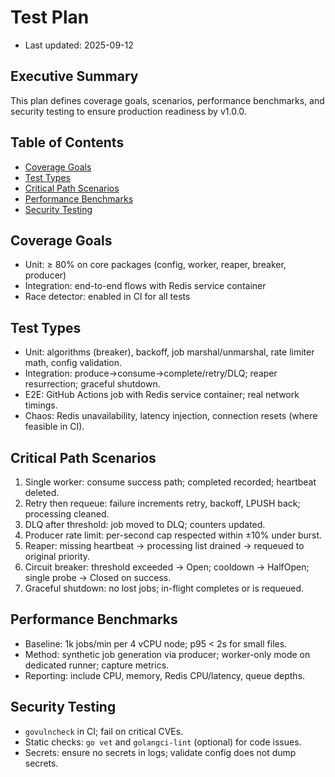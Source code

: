 # Test Plan

- Last updated: 2025-09-12

## Executive Summary
This plan defines coverage goals, scenarios, performance benchmarks, and security testing to ensure production readiness by v1.0.0.

## Table of Contents
- [Coverage Goals](#coverage-goals)
- [Test Types](#test-types)
- [Critical Path Scenarios](#critical-path-scenarios)
- [Performance Benchmarks](#performance-benchmarks)
- [Security Testing](#security-testing)

## Coverage Goals
- Unit: ≥ 80% on core packages (config, worker, reaper, breaker, producer)
- Integration: end-to-end flows with Redis service container
- Race detector: enabled in CI for all tests

## Test Types
- Unit: algorithms (breaker), backoff, job marshal/unmarshal, rate limiter math, config validation.
- Integration: produce→consume→complete/retry/DLQ; reaper resurrection; graceful shutdown.
- E2E: GitHub Actions job with Redis service container; real network timings.
- Chaos: Redis unavailability, latency injection, connection resets (where feasible in CI).

## Critical Path Scenarios
1) Single worker: consume success path; completed recorded; heartbeat deleted.
2) Retry then requeue: failure increments retry, backoff, LPUSH back; processing cleaned.
3) DLQ after threshold: job moved to DLQ; counters updated.
4) Producer rate limit: per-second cap respected within ±10% under burst.
5) Reaper: missing heartbeat → processing list drained → requeued to original priority.
6) Circuit breaker: threshold exceeded → Open; cooldown → HalfOpen; single probe → Closed on success.
7) Graceful shutdown: no lost jobs; in-flight completes or is requeued.

## Performance Benchmarks
- Baseline: 1k jobs/min per 4 vCPU node; p95 < 2s for small files.
- Method: synthetic job generation via producer; worker-only mode on dedicated runner; capture metrics.
- Reporting: include CPU, memory, Redis CPU/latency, queue depths.

## Security Testing
- `govulncheck` in CI; fail on critical CVEs.
- Static checks: `go vet` and `golangci-lint` (optional) for code issues.
- Secrets: ensure no secrets in logs; validate config does not dump secrets.

